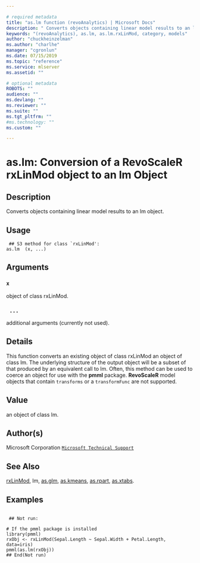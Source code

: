 ```yaml
--- 

# required metadata 
title: "as.lm function (revoAnalytics) | Microsoft Docs" 
description: " Converts objects containing linear model results to an lm object. " 
keywords: "(revoAnalytics), as.lm, as.lm.rxLinMod, category, models" 
author: "chuckheinzelman"
ms.author: "charlhe" 
manager: "cgronlun" 
ms.date: 07/15/2019
ms.topic: "reference" 
ms.service: mlserver
ms.assetid: "" 

# optional metadata 
ROBOTS: "" 
audience: "" 
ms.devlang: "" 
ms.reviewer: "" 
ms.suite: "" 
ms.tgt_pltfrm: "" 
#ms.technology: "" 
ms.custom: "" 

--- 
```




 # as.lm: Conversion of a RevoScaleR rxLinMod object to an lm Object 
 ## Description

Converts objects containing linear model results to an lm object.


 ## Usage

```   
 ## S3 method for class `rxLinMod':
as.lm  (x, ...)

```

 ## Arguments



 ### `x`
 object of class rxLinMod. 


 ### ` ...`
 additional arguments (currently not used). 




 ## Details

This function converts an existing object of class rxLinMod an object of
class lm.
The underlying structure of the output object will be a subset of that produced by an equivalent call to
lm. Often, this method can be used to coerce an object
for use with the **pmml** package.  **RevoScaleR** model objects that contain
`transforms` or a `transformFunc` are not supported.



 ## Value

an object of class lm.


 ## Author(s)
 Microsoft Corporation [`Microsoft Technical Support`](https://go.microsoft.com/fwlink/?LinkID=698556&clcid=0x409)


 ## See Also

[rxLinMod](rxLinMod.md),
lm,
[as.glm](as.glm.md),
[as.kmeans](as.kmeans.md),
[as.rpart](as.rpart.md),
[as.xtabs](as.xtabs.md).


 ## Examples

 ```

  ## Not run:

# If the pmml package is installed 
library(pmml)
rxObj <- rxLinMod(Sepal.Length ~ Sepal.Width + Petal.Length, data=iris)
pmml(as.lm(rxObj))
 ## End(Not run) 
```




